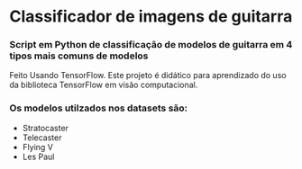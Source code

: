 # Classificador de imagens de guitarra

### Script em Python de classificação de modelos de guitarra em 4 tipos mais comuns de modelos

Feito Usando TensorFlow. Este projeto é didático para aprendizado do uso da biblioteca TensorFlow em visão computacional.

### Os modelos utilzados nos datasets são: 

- Stratocaster
- Telecaster
- Flying V
- Les Paul
